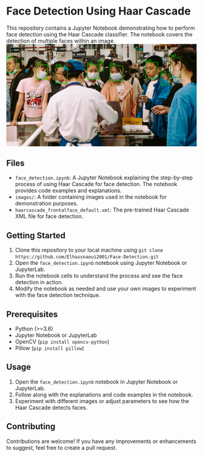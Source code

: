 # Face Detection Using Haar Cascade

This repository contains a Jupyter Notebook demonstrating how to perform face detection using the Haar Cascade classifier. The notebook covers the detection of multiple faces within an image.
![K-means](images/image1.png)
## Files

- `face_detection.ipynb`: A Jupyter Notebook explaining the step-by-step process of using Haar Cascade for face detection. The notebook provides code examples and explanations.
- `images/`: A folder containing images used in the notebook for demonstration purposes.
- `haarcascade_frontalface_default.xml`: The pre-trained Haar Cascade XML file for face detection.

## Getting Started

1. Clone this repository to your local machine using `git clone https://github.com/Elhassnaoui2001/Face-Detection.git`
2. Open the `face_detection.ipynb` notebook using Jupyter Notebook or JupyterLab.
3. Run the notebook cells to understand the process and see the face detection in action.
4. Modify the notebook as needed and use your own images to experiment with the face detection technique.

## Prerequisites

- Python (>=3.6)
- Jupyter Notebook or JupyterLab
- OpenCV (`pip install opencv-python`)
- Pillow (`pip install pillow`)

## Usage

1. Open the `face_detection.ipynb` notebook in Jupyter Notebook or JupyterLab.
2. Follow along with the explanations and code examples in the notebook.
3. Experiment with different images or adjust parameters to see how the Haar Cascade detects faces.

## Contributing

Contributions are welcome! If you have any improvements or enhancements to suggest, feel free to create a pull request.


